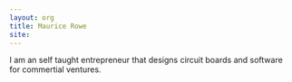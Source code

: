 ```yaml
---
layout: org
title: Maurice Rowe 
site:  
---
```

I am an self taught entrepreneur that designs circuit boards and software for commertial ventures.
